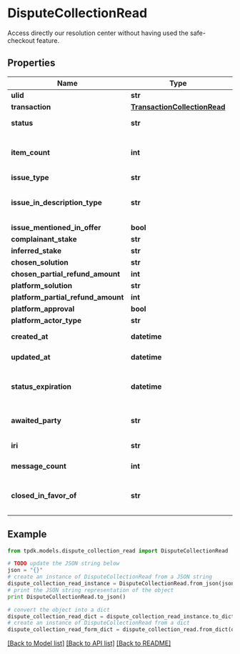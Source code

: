 # DisputeCollectionRead

Access directly our resolution center without having used the safe-checkout feature.

## Properties
Name | Type | Description | Notes
------------ | ------------- | ------------- | -------------
**ulid** | **str** |  | 
**transaction** | [**TransactionCollectionRead**](TransactionCollectionRead.md) |  | [optional] 
**status** | **str** |  | [default to 'CREATED']
**item_count** | **int** | The dispute may concern only PART of the package. Specify it there. | [optional] 
**issue_type** | **str** |  | [optional] 
**issue_in_description_type** | **str** | To be set only in conjunction of issueType &#x3D; NOT_AS_DESCRIBED. | [optional] 
**issue_mentioned_in_offer** | **bool** |  | [optional] 
**complainant_stake** | **str** |  | [optional] 
**inferred_stake** | **str** |  | [optional] 
**chosen_solution** | **str** |  | [optional] 
**chosen_partial_refund_amount** | **int** |  | [optional] 
**platform_solution** | **str** |  | [optional] 
**platform_partial_refund_amount** | **int** |  | [optional] 
**platform_approval** | **bool** |  | [optional] 
**platform_actor_type** | **str** |  | [optional] 
**created_at** | **datetime** |  | [optional] [readonly] 
**updated_at** | **datetime** |  | [optional] [readonly] 
**status_expiration** | **datetime** | Yield if eligible the date-time at which the dispute state expire. | [optional] [readonly] 
**awaited_party** | **str** | Determine who is awaited (actor) for the next transition | [optional] [readonly] 
**iri** | **str** |  | [optional] [readonly] 
**message_count** | **int** |  | [optional] [readonly] 
**closed_in_favor_of** | **str** | Determine who won the case, if not specified, then it is ongoing. | [optional] [readonly] 

## Example

```python
from tpdk.models.dispute_collection_read import DisputeCollectionRead

# TODO update the JSON string below
json = "{}"
# create an instance of DisputeCollectionRead from a JSON string
dispute_collection_read_instance = DisputeCollectionRead.from_json(json)
# print the JSON string representation of the object
print DisputeCollectionRead.to_json()

# convert the object into a dict
dispute_collection_read_dict = dispute_collection_read_instance.to_dict()
# create an instance of DisputeCollectionRead from a dict
dispute_collection_read_form_dict = dispute_collection_read.from_dict(dispute_collection_read_dict)
```
[[Back to Model list]](../README.md#documentation-for-models) [[Back to API list]](../README.md#documentation-for-api-endpoints) [[Back to README]](../README.md)


